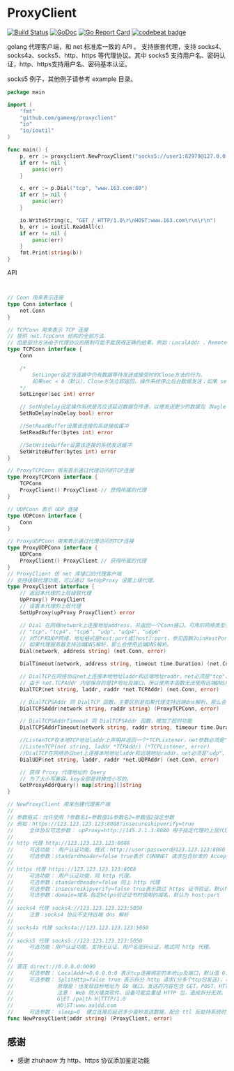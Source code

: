 # ProxyClient
[![Build Status](https://travis-ci.org/GameXG/ProxyClient.svg?branch=master)](https://travis-ci.org/GameXG/ProxyClient) [![GoDoc](https://godoc.org/github.com/GameXG/ProxyClient?status.svg)](https://godoc.org/github.com/GameXG/ProxyClient) [![Go Report Card](https://goreportcard.com/badge/github.com/GameXG/proxyClient )](https://goreportcard.com/report/github.com/GameXG/proxyClient ) [![codebeat badge](https://codebeat.co/badges/8c16f19c-b868-4ad2-9334-4f3ae05606b3)](https://codebeat.co/projects/github-com-gamexg-proxyclient)

golang 代理客户端，和 net 标准库一致的 API 。
支持嵌套代理，支持 socks4、socks4a、socks5、http、https 等代理协议。其中 socks5 支持用户名、密码认证，http、https支持用户名、密码基本认证。

socks5 例子，其他例子请参考 example 目录。
``` go 
package main

import (
	"fmt"
	"github.com/gamexg/proxyclient"
	"io"
	"io/ioutil"
)

func main() {
	p, err := proxyclient.NewProxyClient("socks5://user1:82979@127.0.0.1:6789")
	if err != nil {
		panic(err)
	}

	c, err := p.Dial("tcp", "www.163.com:80")
	if err != nil {
		panic(err)
	}

	io.WriteString(c, "GET / HTTP/1.0\r\nHOST:www.163.com\r\n\r\n")
	b, err := ioutil.ReadAll(c)
	if err != nil {
		panic(err)
	}
	fmt.Print(string(b))
}

```


API
``` go


// Conn 用来表示连接
type Conn interface {
	net.Conn
}

// TCPConn 用来表示 TCP 连接
// 提供 net.TcpConn 结构的全部方法
// 但是部分方法由于代理协议的限制可能不能获得正确的结果。例如：LocalAddr 、RemoteAddr 方法不被很多代理协议支持。
type TCPConn interface {
	Conn

	/*
		SetLinger设定当连接中仍有数据等待发送或接受时的Close方法的行为。
		如果sec < 0（默认），Close方法立即返回，操作系统停止后台数据发送；如果 sec == 0，Close立刻返回，操作系统丢弃任何未发送或未接收的数据；如果sec > 0，Close方法阻塞最多sec秒，等待数据发送或者接收，在一些操作系统中，在超时后，任何未发送的数据会被丢弃。
	*/
	SetLinger(sec int) error

	// SetNoDelay设定操作系统是否应该延迟数据包传递，以便发送更少的数据包（Nagle's算法）。默认为真，即数据应该在Write方法后立刻发送。
	SetNoDelay(noDelay bool) error

	//SetReadBuffer设置该连接的系统接收缓冲
	SetReadBuffer(bytes int) error

	//SetWriteBuffer设置该连接的系统发送缓冲
	SetWriteBuffer(bytes int) error
}

// ProxyTCPConn 用来表示通过代理访问的TCP连接
type ProxyTCPConn interface {
	TCPConn
	ProxyClient() ProxyClient // 获得所属的代理
}

// UDPConn 表示 UDP 连接
type UDPConn interface {
	Conn
}

// ProxyUDPConn 用来表示通过代理访问的TCP连接
type ProxyUDPConn interface {
	UDPConn
	ProxyClient() ProxyClient // 获得所属的代理
}
// ProxyClient 仿 net 库接口的代理客户端
// 支持级联代理功能，可以通过 SetUpProxy 设置上级代理。
type ProxyClient interface {
	// 返回本代理的上层级联代理
	UpProxy() ProxyClient
	// 设置本代理的上层代理
	SetUpProxy(upProxy ProxyClient) error

	// Dial 在网络network上连接地址address，并返回一个Conn接口。可用的网络类型有：
	// "tcp"、"tcp4"、"tcp6"、"udp"、"udp4"、"udp6"
	// 对TCP和UDP网络，地址格式是host:port或[host]:port，参见函数JoinHostPort和SplitHostPort。
	// 如果代理服务器支持远端DNS解析，那么会使用远端DNS解析。
	Dial(network, address string) (net.Conn, error)

	DialTimeout(network, address string, timeout time.Duration) (net.Conn, error)

	// DialTCP在网络协议net上连接本地地址laddr和远端地址raddr。net必须是"tcp"、"tcp4"、"tcp6"；如果laddr不是nil，将使用它作为本地地址，否则自动选择一个本地地址。
	// 由于 net.TCPAddr 内部保存的是IP地址及端口，所以使用本函数无法使用远端DNS解析，要想使用远端DNS解析，请使用 Dial 或 DialTCPSAddr 函数。
	DialTCP(net string, laddr, raddr *net.TCPAddr) (net.Conn, error)

	// DialTCPSAddr 同 DialTCP 函数，主要区别是如果代理支持远端dns解析，那么会使用远端dns解析。
	DialTCPSAddr(network string, raddr string) (ProxyTCPConn, error)

	// DialTCPSAddrTimeout 同 DialTCPSAddr 函数，增加了超时功能
	DialTCPSAddrTimeout(network string, raddr string, timeour time.Duration) (ProxyTCPConn, error)

	//ListenTCP在本地TCP地址laddr上声明并返回一个*TCPListener，net参数必须是"tcp"、"tcp4"、"tcp6"，如果laddr的端口字段为0，函数将选择一个当前可用的端口，可以用Listener的Addr方法获得该端口。
	//ListenTCP(net string, laddr *TCPAddr) (*TCPListener, error)
	//DialTCP在网络协议net上连接本地地址laddr和远端地址raddr。net必须是"udp"、"udp4"、"udp6"；如果laddr不是nil，将使用它作为本地地址，否则自动选择一个本地地址。
	DialUDP(net string, laddr, raddr *net.UDPAddr) (net.Conn, error)

	// 获得 Proxy 代理地址的 Query
	// 为了大小写兼容，key全部是转换成小写的。
	GetProxyAddrQuery() map[string][]string
}

// NewProxyClient 用来创建代理客户端
//
// 参数格式：允许使用 ?参数名1=参数值1&参数名2=参数值2指定参数
// 例如：https://123.123.123.123:8088?insecureskipverify=true
//     全体协议可选参数： upProxy=http://145.2.1.3:8080 用于指定代理的上层代理，即代理嵌套。默认值：direct://0.0.0.0:0000
//
// http 代理 http://123.123.123.123:8088
//     可选功能： 用户认证功能。格式：http://user:password@123.123.123:8080
//     可选参数：standardheader=false true表示 CONNNET 请求包含标准的 Accept、Accept-Encoding、Accept-Language、User-Agent等头。默认值：false
//
// https 代理 https://123.123.123.123:8088
//     可选功能： 用户认证功能，同 http 代理。
//     可选参数：standardheader=false 同上 http 代理
//     可选参数：insecureskipverify=false true表示跳过 https 证书验证。默认false。
//     可选参数：domain=域名 指定https验证证书时使用的域名，默认为 host:port
//
// socks4 代理 socks4://123.123.123.123:5050
//     注意：socks4 协议不支持远端 dns 解析
//
// socks4a 代理 socks4a://123.123.123.123:5050
//
// socks5 代理 socks5://123.123.123.123:5050
//     可选功能：用户认证功能。支持无认证、用户名密码认证，格式同 http 代理。
//
//
// 直连 direct://0.0.0.0:0000
//     可选参数： LocalAddr=0.0.0.0:0 表示tcp连接绑定的本地ip及端口，默认值 0.0.0.0:0。
//     可选参数： SplitHttp=false true 表示拆分 http 请求(分多个tcp包发送)，可以解决简单的运营商 http 劫持。默认值：false 。
//              原理是：当发现目标地址为 80 端口，发送的内容包含 GET、POST、HTTP、HOST 等关键字时，会将关键字拆分到两个包在发送出去。
//              注意： Web 防火墙类软件、设备可能会重组 HTTP 包，造成拆分无效。目前已知 ESET Smart Security 会造成这个功能无效，即使暂停防火墙也一样无效。
//              G|ET /pa|th H|TTTP/1.0
//              HO|ST:www.aa|dd.com
//     可选参数： sleep=0  建立连接后延迟多少毫秒发送数据，配合 ttl 反劫持系统时建议设置为10置50。默认值 0 .
func NewProxyClient(addr string) (ProxyClient, error) 

```

## 感谢

* 感谢 zhuhaow 为 http、https 协议添加鉴定功能
